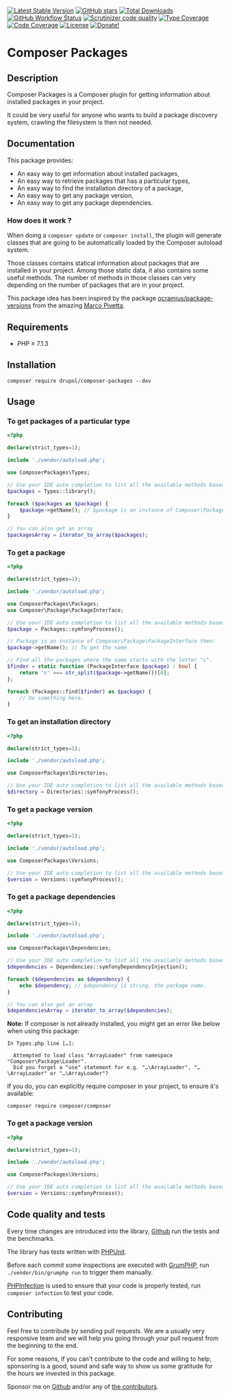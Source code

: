 [![Latest Stable Version][latest stable version]][packagist]
[![GitHub stars][github stars]][packagist]
[![Total Downloads][total downloads]][packagist]
[![GitHub Workflow Status][github workflow status]][github actions]
[![Scrutinizer code quality][code quality]][code quality link]
[![Type Coverage][type coverage]][sheperd type coverage]
[![Code Coverage][code coverage]][code quality link]
[![License][license]][packagist] [![Donate!][donate github]][github sponsor]

# Composer Packages

## Description

Composer Packages is a Composer plugin for getting information about installed
packages in your project.

It could be very useful for anyone who wants to build a package discovery
system, crawling the filesystem is then not needed.

## Documentation

This package provides:

- An easy way to get information about installed packages,
- An easy way to retrieve packages that has a particular types,
- An easy way to find the installation directory of a package,
- An easy way to get any package version,
- An easy way to get any package dependencies.

### How does it work ?

When doing a `composer update` or `composer install`, the plugin will generate
classes that are going to be automatically loaded by the Composer autoload
system.

Those classes contains statical information about packages that are installed in
your project. Among those static data, it also contains some useful methods. The
number of methods in those classes can very depending on the number of packages
that are in your project.

This package idea has been inspired by the package
[ocramius/package-versions](https://github.com/Ocramius/PackageVersions) from
the amazing [Marco Pivetta](https://github.com/Ocramius).

## Requirements

- PHP $\geq$ 7.1.3

## Installation

`composer require drupol/composer-packages --dev`

## Usage

### To get packages of a particular type

```php
<?php

declare(strict_types=1);

include './vendor/autoload.php';

use ComposerPackages\Types;

// Use your IDE auto completion to list all the available methods based on your installed packages.
$packages = Types::library();

foreach ($packages as $package) {
    $package->getName(); // $package is an instance of Composer\Package\PackageInterface
}

// You can also get an array
$packagesArray = iterator_to_array($packages);
```

### To get a package

```php
<?php

declare(strict_types=1);

include './vendor/autoload.php';

use ComposerPackages\Packages;
use Composer\Package\PackageInterface;

// Use your IDE auto completion to list all the available methods based on your installed packages.
$package = Packages::symfonyProcess();

// Package is an instance of Composer\Package\PackageInterface then:
$package->getName(); // To get the name.

// Find all the packages where the name starts with the letter "c".
$finder = static function (PackageInterface $package) : bool {
    return 'c' === str_split($package->getName())[0];
};

foreach (Packages::find($finder) as $package) {
    // Do something here.
}
```

### To get an installation directory

```php
<?php

declare(strict_types=1);

include './vendor/autoload.php';

use ComposerPackages\Directories;

// Use your IDE auto completion to list all the available methods based on your installed packages.
$directory = Directories::symfonyProcess();
```

### To get a package version

```php
<?php

declare(strict_types=1);

include './vendor/autoload.php';

use ComposerPackages\Versions;

// Use your IDE auto completion to list all the available methods based on your installed packages.
$version = Versions::symfonyProcess();
```

### To get a package dependencies

```php
<?php

declare(strict_types=1);

include './vendor/autoload.php';

use ComposerPackages\Dependencies;

// Use your IDE auto completion to list all the available methods based on your installed packages.
$dependencies = Dependencies::symfonyDependencyInjection();

foreach ($dependencies as $dependency) {
    echo $dependency; // $dependency is string, the package name.
}

// You can also get an array
$dependenciesArray = iterator_to_array($dependencies);
```

**Note:** If composer is not already installed, you might get an error like
below when using this package:

```
In Types.php line […]:

  Attempted to load class "ArrayLoader" from namespace "Composer\Package\Loader".
  Did you forget a "use" statement for e.g. "…\ArrayLoader", "…\ArrayLoader" or "…\ArrayLoader"?
```

If you do, you can explicitly require composer in your project, to ensure it's
available:

```
composer require composer/composer
```

### To get a package version

```php
<?php

declare(strict_types=1);

include './vendor/autoload.php';

use ComposerPackages\Versions;

// Use your IDE auto completion to list all the available methods based on your installed packages.
$version = Versions::symfonyProcess();
```

## Code quality and tests

Every time changes are introduced into the library,
[Github](https://github.com/drupol/composer-packages/actions) run the tests and
the benchmarks.

The library has tests written with [PHPUnit](http://www.phpunit.de/).

Before each commit some inspections are executed with
[GrumPHP](https://github.com/phpro/grumphp), run `./vendor/bin/grumphp run` to
trigger them manually.

[PHPInfection](https://github.com/infection/infection) is used to ensure that
your code is properly tested, run `composer infection` to test your code.

## Contributing

Feel free to contribute by sending pull requests. We are a usually very
responsive team and we will help you going through your pull request from the
beginning to the end.

For some reasons, if you can't contribute to the code and willing to help,
sponsoring is a good, sound and safe way to show us some gratitude for the hours
we invested in this package.

Sponsor me on [Github][github sponsor] and/or any of [the contributors][6].

[latest stable version]:
  https://img.shields.io/packagist/v/drupol/composer-packages.svg?style=flat-square
[packagist]: https://packagist.org/packages/drupol/composer-packages
[github stars]:
  https://img.shields.io/github/stars/drupol/composer-packages.svg?style=flat-square
[total downloads]:
  https://img.shields.io/packagist/dt/drupol/composer-packages.svg?style=flat-square
[github workflow status]:
  https://img.shields.io/github/workflow/status/drupol/composer-packages/Continuous%20Integration?style=flat-square
[github actions]: https://github.com/drupol/composer-packages/actions
[code quality]:
  https://img.shields.io/scrutinizer/quality/g/drupol/composer-packages/master.svg?style=flat-square
[code quality link]:
  https://scrutinizer-ci.com/g/drupol/composer-packages/?branch=master
[type coverage]:
  https://shepherd.dev/github/drupol/composer-packages/coverage.svg
[sheperd type coverage]: https://shepherd.dev/github/drupol/composer-packages
[code coverage]:
  https://img.shields.io/scrutinizer/coverage/g/drupol/composer-packages/master.svg?style=flat-square
[code quality link]:
  https://img.shields.io/scrutinizer/quality/g/drupol/composer-packages/master.svg?style=flat-square
[license]:
  https://img.shields.io/packagist/l/drupol/composer-packages.svg?style=flat-square
[donate github]:
  https://img.shields.io/badge/Sponsor-Github-brightgreen.svg?style=flat-square
[github sponsor]: https://github.com/sponsors/drupol
[donate paypal]:
  https://img.shields.io/badge/Sponsor-Paypal-brightgreen.svg?style=flat-square
[6]: https://github.com/drupol/composer-packages/graphs/contributors
